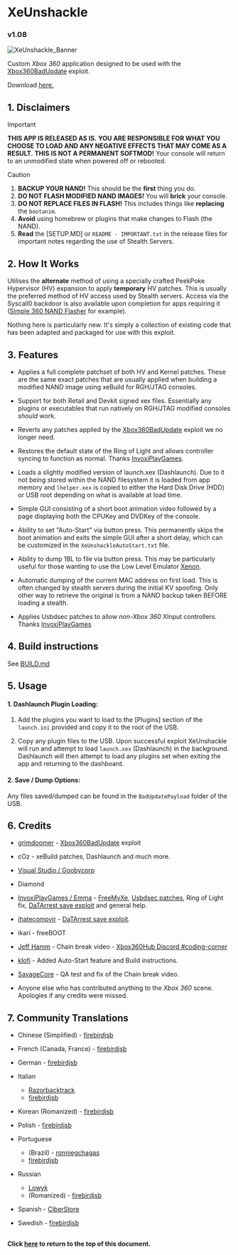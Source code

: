 # XeUnshackle
### v1.08
![XeUnshackle_Banner][000]

Custom *Xbox 360* application designed to be used with the [Xbox360BadUpdate][001]
exploit.

Download [here.][002]

[000]: ./Images/banner.gif
[001]: https://github.com/grimdoomer/Xbox360BadUpdate
[002]: https://github.com/portellam/XeUnshackle/releases/latest

##
## 1. Disclaimers

> [!IMPORTANT]
> **THIS APP IS RELEASED AS IS.**
> **YOU ARE RESPONSIBLE FOR WHAT YOU CHOOSE TO LOAD AND ANY NEGATIVE EFFECTS THAT MAY COME AS A RESULT.**
> **THIS IS NOT A PERMANENT SOFTMOD!** Your console will return to an unmodified
state when powered off or rebooted.

> [!CAUTION]
> 1. **BACKUP YOUR NAND!** This should be the **first** thing you do.
> 2. **DO NOT FLASH MODIFIED NAND IMAGES!** You will **brick** your console.
> 3. **DO NOT REPLACE FILES IN FLASH!** This includes things like **replacing**
the `bootanim`.
> 4. **Avoid** using homebrew or plugins that make changes to Flash (the NAND).
> 5. **Read** the [SETUP.MD] or `README - IMPORTANT.txt` in the release files for important
notes regarding the use of Stealth Servers.

## 2. How It Works
Utilises the **alternate** method of using a specially crafted PeekPoke Hypervisor
(HV) expansion to apply **temporary** HV patches. This is usually the preferred
method of HV access used by Stealth servers. Access via the Syscall0 backdoor is
also available upon completion for apps requiring it
([Simple 360 NAND Flasher][200] for example).

Nothing here is particularly new. It's simply a collection of existing code that
has been adapted and packaged for use with this exploit.

[200]: https://github.com/Swizzy/XDK_Projects/tree/master/Simple%20360%20NAND%20Flasher

## 3. Features
- Applies a full complete patchset of both HV and Kernel patches. These are the
same exact patches that are usually applied when building a modified NAND image
using xeBuild for RGH/JTAG consoles.

- Support for both Retail and Devkit signed xex files. Essentially any plugins or
executables that run natively on RGH/JTAG modified consoles _should_ work.

- Reverts any patches applied by the [Xbox360BadUpdate][300] exploit we no longer
need.

- Restores the default state of the Ring of Light and allows controller syncing to
function as normal. Thanks [InvoxiPlayGames][301].

- Loads a slightly modified version of launch.xex (Dashlaunch). Due to it not
being stored within the NAND filesystem it is loaded from app memory and
`lhelper.xex` is copied to either the Hard Disk Drive (HDD) or USB root depending
on what is available at load time.

- Simple GUI consisting of a short boot animation video followed by a page
displaying both the CPUKey and DVDKey of the console.

- Ability to set "Auto-Start" via button press. This permanently skips the boot
animation and exits the simple GUI after a short delay, which can be customized in
the `XeUnshackleAutoStart.txt` file.

- Ability to dump 1BL to file via button press. This may be particularly useful
for those wanting to use the Low Level Emulator [Xenon][302].

- Automatic dumping of the current MAC address on first load. This is often
changed by stealth servers during the initial KV spoofing. Only other way to
retrieve the original is from a NAND backup taken BEFORE loading a stealth.

- Applies Usbdsec patches to allow *non-Xbox 360* XInput controllers.
Thanks [InvoxiPlayGames][303]

[300]: https://github.com/grimdoomer/Xbox360BadUpdate
[301]: https://github.com/InvoxiPlayGames
[302]: https://github.com/xenon-emu/xenon
[303]: https://github.com/InvoxiPlayGames

## 4. Build instructions
See [BUILD.md][400]

[400]: BUILD.md

## 5. Usage
#### 1. Dashlaunch Plugin Loading:
1. Add the plugins you want to load to the [Plugins] section of the `launch.ini`
provided and copy it to the root of the USB.

2. Copy any plugin files to the USB.
Upon successful exploit XeUnshackle will run and attempt to load `launch.xex`
(Dashlaunch) in the background. Dashlaunch will then attempt to load any plugins
set when exiting the app and returning to the dashboard.

#### 2. Save / Dump Options:
Any files saved/dumped can be found in the `BadUpdatePayload` folder of the USB.

## 6. Credits
- [grimdoomer][600] - [Xbox360BadUpdate][601] exploit
- cOz - xeBuild patches, Dashlaunch and much more.
- [Visual Studio / Goobycorp][602]
- Diamond
- [InvoxiPlayGames / Emma][603] - [FreeMyXe][604], [Usbdsec patches][605], Ring of Light fix, [DaTArrest save exploit][606] and general help.
- [ihatecompvir][607] - [DaTArrest save exploit][606].
- ikari - freeBOOT
- [Jeff Hamm][608] - Chain break video - [Xbox360Hub Discord #coding-corner][609]

- [klofi][610] - Added Auto-Start feature and Build
instructions.

- [SavageCore][611] - QA test and fix of the Chain break
video.

- Anyone else who has contributed anything to the *Xbox 360* scene. Apologies if
any credits were missed.

[600]: https://github.com/grimdoomer
[601]: https://github.com/grimdoomer/Xbox360BadUpdate
[602]: https://github.com/GoobyCorp
[603]: https://github.com/InvoxiPlayGames
[604]: https://github.com/FreeMyXe
[605]: https://github.com/InvoxiPlayGames/UsbdSecPatch
[606]: https://github.com/RBEnhanced/DaTArrest
[607]: https://github.com/ihatecompvir
[608]: https://www.youtube.com/watch?v=PantVXVEVUg
[609]: https://xbox360hub.com/
[610]: https://github.com/klofi
[611]: https://github.com/SavageCore

## 7. Community Translations
- Chinese (Simplified) - [firebirdjsb][701]
- French (Canada, France) - [firebirdjsb][701]
- German - [firebirdjsb][701]

- Italian
  - [Razorbacktrack][703]
  - [firebirdjsb][701]

- Korean (Romanized) - [firebirdjsb][701]
- Polish - [firebirdjsb][701]

- Portuguese
  - (Brazil) - [ronniegchagas][704]
  - [firebirdjsb][701]

- Russian
  - [Lowyk][702]
  - (Romanized) - [firebirdjsb][701]

- Spanish - [CiberStore][700]
- Swedish - [firebirdjsb][701]

[700]: https://github.com/CiberStore
[701]: https://github.com/firebirdjsb
[702]: https://github.com/Lowyk
[703]: https://github.com/Razorbacktrack
[704]: https://github.com/ronniegchagas

##
#### Click [here](#XeUnshackle) to return to the top of this document.